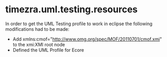 timezra.uml.testing.resources
========================================================================

In order to get the UML Testing profile to work in eclipse the following modifications had to be made:
* Add xmlns:cmof="http://www.omg.org/spec/MOF/20110701/cmof.xmi" to the xmi:XMI root node
* Defined the UML Profile for Ecore
